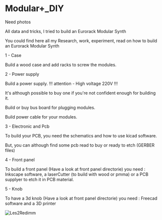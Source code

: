 # Modular+_DIY

Need photos

All data and tricks, I tried to build an Eurorack Modular Synth

You could find here all my Research, work, experiment, read on how to build an Eurorack Modular Synth

1 - Case

Build a wood case and add racks to screw the modules.

2 - Power supply

Build a power supply. !!! attention - High voltage 220V !!!

It's although possible to buy one if you're not confident enough for building it. 

Build or buy bus board for plugging modules.

Build power cable for your modules. 

3 - Electronic and Pcb

To build your PCB, you need the schematics and how to use kicad software.

But, you can although find some pcb read to buy or ready to etch (GERBER files)

4 - Front panel

To build a front panel (Have a look at front panel directorie) you need : Inkscape software, a laserCutter (to build with wood or pmma) or a PCB supplyer to etch it in PCB material.

5 - Knob

To have a 3d knob (Have a look at front panel directorie) you need : Freecad software and a 3D printer


![ Les2Redimm](https://github.com/dubhalley/Eurorack_Modular_DIY/assets/5200123/800972c7-5819-443b-8aee-4e67265dd3ed)
